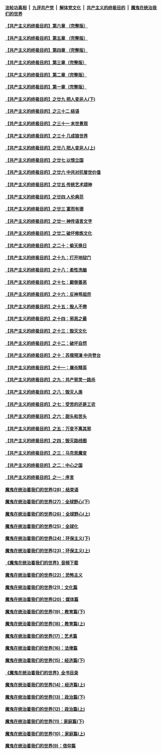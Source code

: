 ####  [法轮功真相](../../../../basic/blob/master/README.md?t=07101402) &nbsp;|&nbsp; [九评共产党](../../../../9ping.md/blob/master/README.md?t=07101402) &nbsp;|&nbsp; [解体党文化](../../../../jtdwh.md/blob/master/README.md?t=07101402)  &nbsp;|&nbsp; [共产主义的终极目的](../../../../gczydzjmd.md/blob/master/README.md?t=07101402) &nbsp;|&nbsp; [魔鬼在统治我们的世界](../../../../mgztzwmdsj.md/blob/master/README.md?t=07101402) 

#### [【共产主义的终极目的】第六章 （完整版）](../pages/nsc422/n11428913.md?t=07101402) 

#### [【共产主义的终极目的】第五章 （完整版）](../pages/nsc422/n11428912.md?t=07101402) 

#### [【共产主义的终极目的】第四章 （完整版）](../pages/nsc422/n11428907.md?t=07101402) 

#### [【共产主义的终极目的】第三章（完整版）](../pages/nsc422/n11428848.md?t=07101402) 

#### [【共产主义的终极目的】第二章（完整版）](../pages/nsc422/n11428831.md?t=07101402) 

#### [【共产主义的终极目的】第一章（完整版）](../pages/nsc422/n11417651.md?t=07101402) 

#### [【共产主义的终极目的】之廿九 把人变非人(下)](../pages/nsc422/n11344140.md?t=07101402) 

#### [【共产主义的终极目的】之三十二 结语](../pages/nsc422/n11360535.md?t=07101402) 

#### [【共产主义的终极目的】之三十一 末世景观](../pages/nsc422/n11351129.md?t=07101402) 

#### [【共产主义的终极目的】之三十 几成狼世界](../pages/nsc422/n11348280.md?t=07101402) 

#### [【共产主义的终极目的】之廿八 把人变非人(上)](../pages/nsc422/n11340492.md?t=07101402) 

#### [【共产主义的终极目的】之廿七 以恨立国](../pages/nsc422/n11336944.md?t=07101402) 

#### [【共产主义的终极目的】之廿六 中共对抗普世价值](../pages/nsc422/n11324785.md?t=07101402) 

#### [【共产主义的终极目的】之廿五 传统艺术颂神](../pages/nsc422/n11296396.md?t=07101402) 

#### [【共产主义的终极目的】之廿四 人伦典范](../pages/nsc422/n11296397.md?t=07101402) 

#### [【共产主义的终极目的】之廿三 富而有德](../pages/nsc422/n11283598.md?t=07101402) 

#### [【共产主义的终极目的】之廿一 神传语言文字](../pages/nsc422/n11263265.md?t=07101402) 

#### [【共产主义的终极目的】之廿二 破坏修炼文化](../pages/nsc422/n11245728.md?t=07101402) 

#### [【共产主义的终极目的】之二十：偷天换日](../pages/nsc422/n11238846.md?t=07101402) 

#### [【共产主义的终极目的】之十九：打开地狱门](../pages/nsc422/n11206376.md?t=07101402) 

#### [【共产主义的终极目的】之十八：柔性洗脑](../pages/nsc422/n11199994.md?t=07101402) 

#### [【共产主义的终极目的】之十七：颠倒善恶](../pages/nsc422/n11179782.md?t=07101402) 

#### [【共产主义的终极目的】之十六：反神骂祖宗](../pages/nsc422/n11166798.md?t=07101402) 

#### [【共产主义的终极目的】之十五：毁人不倦](../pages/nsc422/n11166792.md?t=07101402) 

#### [【共产主义的终极目的】之十四：邪恶之最](../pages/nsc422/n11150249.md?t=07101402) 

#### [【共产主义的终极目的】之十三：毁灭文化](../pages/nsc422/n11135227.md?t=07101402) 

#### [【共产主义的终极目的】之十二：破坏自然](../pages/nsc422/n11135214.md?t=07101402) 

#### [【共产主义的终极目的】之十：苏俄预演 中共登台](../pages/nsc422/n11118424.md?t=07101402) 

#### [【共产主义的终极目的】之十一：屠杀精英](../pages/nsc422/n11118442.md?t=07101402) 

#### [【共产主义的终极目的】之九：共产邪灵一路杀](../pages/nsc422/n11114139.md?t=07101402) 

#### [【共产主义的终极目的】之八：毁灭人类](../pages/nsc422/n11108503.md?t=07101402) 

#### [【共产主义的终极目的】之七：受苦的还是工农](../pages/nsc422/n11101809.md?t=07101402) 

#### [【共产主义的终极目的】之六：甜头和苦头](../pages/nsc422/n11096971.md?t=07101402) 

#### [【共产主义的终极目的】之五：万变不离其邪](../pages/nsc422/n11091285.md?t=07101402) 

#### [【共产主义的终极目的】之四：毁灭路线图](../pages/nsc422/n11086284.md?t=07101402) 

#### [【共产主义的终极目的】之三：马克思魔变](../pages/nsc422/n11061941.md?t=07101402) 

#### [【共产主义的终极目的】之二：中心之国](../pages/nsc422/n11047728.md?t=07101402) 

#### [【共产主义的终极目的】之一：序言](../pages/nsc422/n11086077.md?t=07101402) 

#### [魔鬼在统治着我们的世界(28)：结束语](../pages/nsc422/n10936246.md?t=07101402) 

#### [魔鬼在统治着我们的世界(27)：全球野心(下)](../pages/nsc422/n10928319.md?t=07101402) 

#### [魔鬼在统治着我们的世界(26)：全球野心(上)](../pages/nsc422/n10900318.md?t=07101402) 

#### [魔鬼在统治着我们的世界(25)：全球化](../pages/nsc422/n10788205.md?t=07101402) 

#### [魔鬼在统治着我们的世界(24)：环保主义(下)](../pages/nsc422/n10695307.md?t=07101402) 

#### [魔鬼在统治着我们的世界(23)：环保主义(上)](../pages/nsc422/n10688613.md?t=07101402) 

#### [《魔鬼在统治着我们的世界》音频下载](../pages/nsc422/n10635553.md?t=07101402) 

#### [魔鬼在统治着我们的世界(22)：恐怖主义](../pages/nsc422/n10614727.md?t=07101402) 

#### [魔鬼在统治着我们的世界(21)：文化篇](../pages/nsc422/n10597706.md?t=07101402) 

#### [魔鬼在统治着我们的世界(20)：媒体篇](../pages/nsc422/n10586579.md?t=07101402) 

#### [魔鬼在统治着我们的世界(19)：教育篇(下)](../pages/nsc422/n10564808.md?t=07101402) 

#### [魔鬼在统治着我们的世界(18)：教育篇(上)](../pages/nsc422/n10526970.md?t=07101402) 

#### [魔鬼在统治着我们的世界(17)：艺术篇](../pages/nsc422/n10499093.md?t=07101402) 

#### [魔鬼在统治着我们的世界(16)：法律篇](../pages/nsc422/n10485969.md?t=07101402) 

#### [魔鬼在统治着我们的世界(15)：经济篇(下)](../pages/nsc422/n10469975.md?t=07101402) 

#### [《魔鬼在统治着我们的世界》全书目录](../pages/nsc422/n10464261.md?t=07101402) 

#### [魔鬼在统治着我们的世界(14)：经济篇(上)](../pages/nsc422/n10457370.md?t=07101402) 

#### [魔鬼在统治着我们的世界(13)：政治篇(下)](../pages/nsc422/n10448270.md?t=07101402) 

#### [魔鬼在统治着我们的世界(12)：政治篇(上)](../pages/nsc422/n10444576.md?t=07101402) 

#### [魔鬼在统治着我们的世界(11)：家庭篇(下)](../pages/nsc422/n10440961.md?t=07101402) 

#### [魔鬼在统治着我们的世界(10)：家庭篇(上)](../pages/nsc422/n10435448.md?t=07101402) 

#### [魔鬼在统治着我们的世界(9)：信仰篇](../pages/nsc422/n10432159.md?t=07101402) 

